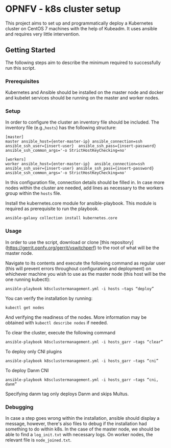 # OPNFV - k8s cluster setup

This project aims to set up and programmatically deploy a Kubernetes cluster on CentOS 7 machines with the help of Kubeadm. It uses ansible and requires very little intervention.

## Getting Started
The following steps aim to describe the minimum required to successfully run this script.


### Prerequisites

Kubernetes and Ansible should be installed on the master node and docker and kubelet services should be running on the master and worker nodes.


### Setup
In order to configure the cluster an inventory file should be included. The inventory file (e.g.,`hosts`) has the following structure:

```
[master]
master ansible_host={enter-master-ip} ansible_connection=ssh ansible_ssh_user={insert-user}  ansible_ssh_pass={insert-password} ansible_ssh_common_args='-o StrictHostKeyChecking=no'

[workers]
worker ansible_host={enter-master-ip}  ansible_connection=ssh ansible_ssh_user={insert-user} ansible_ssh_pass={insert-password} ansible_ssh_common_args='-o StrictHostKeyChecking=no'

```
In this configuration file, connection details should be filled in. In case more nodes within the cluster are needed, add lines as necessary to the workers group within the `hosts` file.

Install the kubernetes.core module for ansible-playbook. This module is required as prerequisite to run the playbook.

```
ansible-galaxy collection install kubernetes.core
```


### Usage
In order to use the script, download or clone [this repository] (https://gerrit.opnfv.org/gerrit/vswitchperf) to the root of what will be the master node.

Navigate to its contents and execute the following command as regular user (this will prevent errors throughout configuration and deployment) on whichever machine you wish to use as the master node (this host will be the one running kubectl):

```
ansible-playbook k8sclustermanagement.yml -i hosts –tags “deploy”

```
You can verify the installation by running:
```
kubectl get nodes
```
And verifying the readiness of the nodes. More information may be obtained with `kubectl describe nodes` if needed.


To clear the cluster, execute the following command

```
ansible-playbook k8sclustermanagement.yml -i hosts_garr –tags “clear” 
```

To deploy only CNI plugins

```
ansible-playbook k8sclustermanagement.yml -i hosts_garr –tags “cni” 
```

To deploy Danm CNI

```
ansible-playbook k8sclustermanagement.yml -i hosts_garr –tags “cni, danm” 
```
Specifying danm tag only deploys Danm and skips Multus.



### Debugging

In case a step goes wrong within the installation, ansible should display a message, however, there's also files to debug if the installation had something to do within k8s. In the case of the master node, we should be able to find a `log_init.txt` with necessary logs. On worker nodes, the relevant file is `node_joined.txt`.
